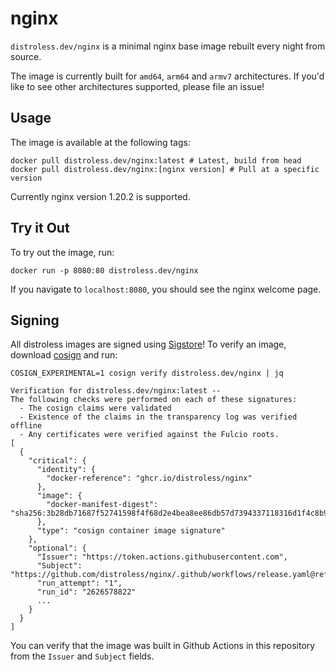 # nginx

`distroless.dev/nginx` is a minimal nginx base image rebuilt every night from source.

The image is currently built for `amd64`, `arm64` and `armv7` architectures.
If you'd like to see other architectures supported, please file an issue!

## Usage

The image is available at the following tags:

```
docker pull distroless.dev/nginx:latest # Latest, build from head
docker pull distroless.dev/nginx:[nginx version] # Pull at a specific version
```

Currently nginx version 1.20.2 is supported.

## Try it Out


To try out the image, run:

```
docker run -p 8080:80 distroless.dev/nginx
```

If you navigate to `localhost:8080`, you should see the nginx welcome page.


## Signing

All distroless images are signed using [Sigstore](https://sigstore.dev)!
To verify an image, download [cosign](https://github.com/sigstore/cosign) and run:

```
COSIGN_EXPERIMENTAL=1 cosign verify distroless.dev/nginx | jq

Verification for distroless.dev/nginx:latest --
The following checks were performed on each of these signatures:
  - The cosign claims were validated
  - Existence of the claims in the transparency log was verified offline
  - Any certificates were verified against the Fulcio roots.
[
  {
    "critical": {
      "identity": {
        "docker-reference": "ghcr.io/distroless/nginx"
      },
      "image": {
        "docker-manifest-digest": "sha256:3b28db71687f52741598f4f68d2e4bea8ee86db57d7394337118316d1f4c8b9f"
      },
      "type": "cosign container image signature"
    },
    "optional": {
      "Issuer": "https://token.actions.githubusercontent.com",
      "Subject": "https://github.com/distroless/nginx/.github/workflows/release.yaml@refs/heads/main",
      "run_attempt": "1",
      "run_id": "2626578822"
      ...
    }
  }
]
```

You can verify that the image was built in Github Actions in this repository from the `Issuer` and `Subject` fields.
